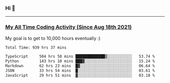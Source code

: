 ### Hi 🙂

---

### <a href="https://wakatime.com/@Eroxl">My All Time Coding Activity (Since Aug 18th 2021)</a>
My goal is to get to 10,000 hours eventually :)
<!--START_SECTION:waka-->

```txt
Total Time: 939 hrs 37 mins

TypeScript     504 hrs 58 mins █████████████▒░░░░░░░░░░░   53.74 %
Python         143 hrs 10 mins ███▓░░░░░░░░░░░░░░░░░░░░░   15.24 %
Markdown       62 hrs 23 mins  █▓░░░░░░░░░░░░░░░░░░░░░░░   06.64 %
JSON           33 hrs 54 mins  █░░░░░░░░░░░░░░░░░░░░░░░░   03.61 %
JavaScript     29 hrs 51 mins  ▓░░░░░░░░░░░░░░░░░░░░░░░░   03.18 %
```

<!--END_SECTION:waka-->
